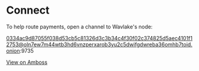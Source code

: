 # Connect

To help route payments, open a channel to Wavlake's node:

0334ac9d87055f038d53cb5c81326d3c3b34c4f30f02c374825d5aec4101f12753@oln7ew7m44wtb3hd6vnzperxarob3yu2c5dwifgdwreba36omhb7toid.onion:9735



[View on Amboss](https://amboss.space/node/0334ac9d87055f038d53cb5c81326d3c3b34c4f30f02c374825d5aec4101f12753)

